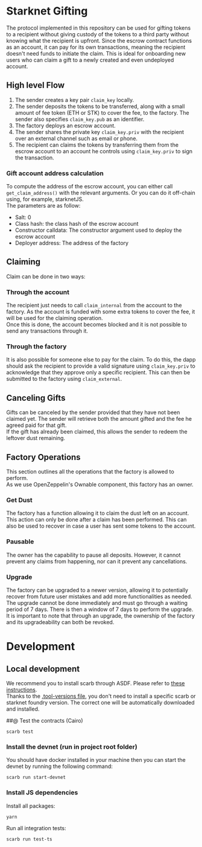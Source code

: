 # Starknet Gifting

The protocol implemented in this repository can be used for gifting tokens to a recipient without giving custody of the tokens to a third party without knowing what the recipient is upfront. Since the escrow contract functions as an account, it can pay for its own transactions, meaning the recipient doesn't need funds to initiate the claim. This is ideal for onboarding new users who can claim a gift to a newly created and even undeployed account.

## High level Flow

1. The sender creates a key pair `claim_key` locally.
2. The sender deposits the tokens to be transferred, along with a small amount of fee token (ETH or STK) to cover the fee, to the factory. The sender also specifies `claim_key.pub` as an identifier.
3. The factory deploys an escrow account.
4. The sender shares the private key `claim_key.priv` with the recipient over an external channel such as email or phone.
5. The recipient can claims the tokens by transferring them from the escrow account to an account he controls using `claim_key.priv` to sign the transaction.

### Gift account address calculation

To compute the address of the escrow account, you can either call `get_claim_address()` with the relevant arguments. Or you can do it off-chain using, for example, starknetJS.  
The parameters are as follow:

- Salt: 0
- Class hash: the class hash of the escrow account
- Constructor calldata: The constructor argument used to deploy the escrow account
- Deployer address: The address of the factory

## Claiming

Claim can be done in two ways:

### Through the account

The recipient just needs to call `claim_internal` from the account to the factory. As the account is funded with some extra tokens to cover the fee, it will be used for the claiming operation.  
Once this is done, the account becomes blocked and it is not possible to send any transactions through it.

### Through the factory

It is also possible for someone else to pay for the claim. To do this, the dapp should ask the recipient to provide a valid signature using `claim_key.priv` to acknowledge that they approve only a specific recipient. This can then be submitted to the factory using `claim_external`.

## Canceling Gifts

Gifts can be canceled by the sender provided that they have not been claimed yet. The sender will retrieve both the amount gifted and the fee he agreed paid for that gift.  
If the gift has already been claimed, this allows the sender to redeem the leftover dust remaining.

## Factory Operations

This section outlines all the operations that the factory is allowed to perform.  
As we use OpenZeppelin's Ownable component, this factory has an owner.

### Get Dust

The factory has a function allowing it to claim the dust left on an account. This action can only be done after a claim has been performed. This can also be used to recover in case a user has sent some tokens to the account.

### Pausable

The owner has the capability to pause all deposits. However, it cannot prevent any claims from happening, nor can it prevent any cancellations.

### Upgrade

The factory can be upgraded to a newer version, allowing it to potentially recover from future user mistakes and add more functionalities as needed.  
The upgrade cannot be done immediately and must go through a waiting period of 7 days. There is then a window of 7 days to perform the upgrade.  
It is important to note that through an upgrade, the ownership of the factory and its upgradeability can both be revoked.

# Development

## Local development

We recommend you to install scarb through ASDF. Please refer to [these instructions](https://docs.swmansion.com/scarb/download.html#install-via-asdf).  
Thanks to the [.tool-versions file](./.tool-versions), you don't need to install a specific scarb or starknet foundry version. The correct one will be automatically downloaded and installed.

##@ Test the contracts (Cairo)

```
scarb test
```

### Install the devnet (run in project root folder)

You should have docker installed in your machine then you can start the devnet by running the following command:

```shell
scarb run start-devnet
```

### Install JS dependencies

Install all packages:

```shell
yarn
```

Run all integration tests:

```shell
scarb run test-ts
```
